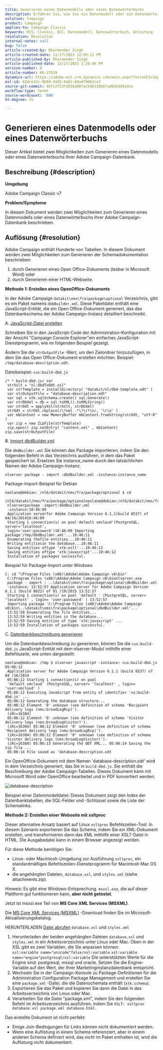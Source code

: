 ```yaml
---
title: Generieren eines Datenmodells oder eines Datenwörterbuchs
description: Erfahren Sie, wie Sie ein Datenmodell oder ein Datenwörterbuch Ihrer Adobe Campaign-Datenbank erstellen.
solution: Campaign
product: Campaign
applies-to: Campaign Classic
keywords: KCS, Classic, ACC, Datenmodell, Datenwörterbuch, Anleitung
resolution: Resolution
internal-notes: null
bug: false
article-created-by: Dharmender Singh
article-created-date: 11/17/2023 12:59:21 PM
article-published-by: Dharmender Singh
article-published-date: 12/27/2023 1:29:46 PM
version-number: 8
article-number: KA-17519
dynamics-url: https://adobe-ent.crm.dynamics.com/main.aspx?forceUCI=1&pagetype=entityrecord&etn=knowledgearticle&id=9e036b1c-4985-ee11-8179-6045bd0063aa
exl-id: 62dce32c-8b94-4185-8a02-84a4f90b2ca3
source-git-commit: 46fc2f23fd556a987acb96338b6fad03b489141e
workflow-type: tm+mt
source-wordcount: '606'
ht-degree: 1%

---
```


# Generieren eines Datenmodells oder eines Datenwörterbuchs


Dieser Artikel bietet zwei Möglichkeiten zum Generieren eines Datenmodells oder eines Datenwörterbuchs Ihrer Adobe Campaign-Datenbank.

## Beschreibung {#description}


<b>Umgebung</b>

Adobe Campaign Classic v7

<b>Problem/Symptome</b>

In diesem Dokument werden zwei Möglichkeiten zum Generieren eines Datenmodells oder eines Datenwörterbuchs Ihrer Adobe Campaign-Datenbank beschrieben.


## Auflösung {#resolution}


Adobe Campaign enthält Hunderte von Tabellen. In diesem Dokument werden zwei Möglichkeiten zum Generieren der Schemadokumentation beschrieben:

1. durch Generieren eines Open Office-Dokuments (lesbar in Microsoft Word) oder
2. durch Generieren einer HTML-Webseite.


<b>Methode 1: Erstellen eines OpenOffice-Dokuments</b>

In der Adobe Campaign `datakit\nms\fra\package\optional` Verzeichnis, gibt es ein Paket namens `dbbBuilder.xml`. Diese Paketdatei enthält eine JavaScript-Entität, die ein Open Office-Dokument generiert, das das Datenbankschema der Adobe Campaign-Instanz detailliert beschreibt.

A. <u>JavaScript-Datei erstellen</u>

Schreiben Sie in den JavaScript-Code der Administration-Konfiguration mit der Ansicht &quot;Campaign Console Explorer&quot;ein einfaches JavaScript-Dienstprogramm, wie im folgenden Beispiel gezeigt.

Ändern Sie die `strOutputFile` -Wert, um den Zielordner hinzuzufügen, in dem Sie das Open Office-Dokument erstellen möchten. Beispiel: `/tmp/database-description.odt`.

Dateibeispiel: `cus:build-dbd.js`


```
/* * build-dbd.js/ var
 strXslt = "nl:dbdToOdt.xsl"
 var strTemplate = installDirectory( "datakit/nl/dbd-template.odt" )
 var strOutputFile = "database-description.odt"
 var sql = xtk.sqlSchema.create() sql.Generate()
 var strDbXml = db = sql.toXML().toXMLString()
 var strOdt = applyXsl(strXslt, strDbXml)
 strOdt = strOdt.replace(/\?xml .*\?\r?\n/, '\r\n' )
 var mbContent = new MemoryBuffer mbContent.fromString(strOdt, "utf-8" )
 var zip = new ZipFile(strTemplate)
 zip.open() zip.setEntry( "content.xml" , mbContent) zip.save(strOutputFile)
```


B. <u>Import dbdBuilder.xml</u>

Die `dbdBuilder.xml` Sie können das Package importieren, indem Sie den folgenden Befehl in das Verzeichnis ausführen, in dem das Paket gespeichert ist. Ersetzen Sie instance_name durch den tatsächlichen Namen der Adobe Campaign-Instanz.

`nlserver package - import :dbdBuilder.xml -instance:instance_name`

Package-Import-Beispiel für Debian


```
neolane@debian: /nl6/datakit/nms/fra/package/optional $ cd
 /nl6/datakit/nms/fra/package/optionalneolane@debian:/nl6/datakit/nms/fra/package/optional$
 nlserverpackage -import:dbdBuilder.xml
 -instance:10:46:09
 Application serverfor Adobe Campaign Version 6.1.1(build 8537) of 04/16/201410:46:09
 Starting 1 connection(s) on pool'default vmcloud'(PostgreSQL, server='localhost',
 login='user:password')10:46:09 Importing package'/tmp/dbdBuilder.xml'...10:46:11
 Enumerating thefile entities...10:46:11
 Writing entitiesin the database...10:46:11
 Saving entities oftype 'xtk:xslt'...10:46:12
 Saving entities oftype 'xtk:javascript'...10:46:12
 Installation of packages successful.
```


Beispiel für Package-Import unter Windows


```
C: cd "\Program Files (x86)\Adobe\Adobe Campaign v6\bin"
 C:\Program Files (x86)\Adobe\Adobe Campaign v6\binnlserver.exe
 package - import : ..\datakit\nms\fra\package\optional\dbdBuilder.xml
 -instance: 13:52:57 Application server for Adobe Campaign Version 6.1.1 (build 8622) of 01 /19/2015 13:52:57
 Starting 1 connection(s) on pool 'default ' (PostgreSQL, server= 'localhost' , login= 'user:password' ) 13:52:57
 Importing package 'C:\Program Files (x86)\Adobe\Adobe Campaign v6\bin\..\datakit\nms\fra\package\optional\dbdBuilder.xml'...
 13:52:59 Enumerating the file entities...
 13:52:59 Writing entities in the database...
 13:52:59 Saving entities of type 'xtk:javascript' ...
 13:52:59 Installation of packages successful.
```


C. <u>Datenbankbeschreibung generieren</u>

Um die Datenbankbeschreibung zu generieren, können Sie die `cus:build-dbd.js` JavaScript-Entität mit dem nlserver-Modul mithilfe einer Befehlszeile, wie unten dargestellt:


```
neolane@debian: /tmp $ nlserver javascript -instance: cus:build-dbd.js 05:06:12
 Application server for Adobe Campaign Version 6.1.1 (build 8537) of 04 /16/2014
 05:06:12 Starting 1 connection(s) on pool
 'default vmcloud' (PostgreSQL, server= 'localhost' , login= 'user:vmcloud' )
 05:06:12 Executing JavaScript from entity of identifier 'xs:build-dbd.js' ...
 05:06:12 Generating the database structure...
 05:06:12 Element '0' unknown (see definition of schema 'Recipient delivery logs (nms:broadLogRcp)').
 (iRc=16384)
 05:06:12 Element '0' unknown (see definition of schema 'Visitor delivery logs (nms:broadLogVisitor)').
 (iRc=16384) 05:06:12 Element '0' unknown (see definition of schema 'Recipient delivery logs (nms:broadLogRcp)').
 (iRc=16384) 05:06:12 Element '0' unknown (see definition of schema 'Visitor delivery logs (nms:broadLogVisitor)').
 (iRc=16384) 05:06:13 Generating the ODT XML... 05:06:14 Saving the zip file ...
 05:06:14 File saved as 'database-description.odt
```


Ein OpenOffice-Dokument mit dem Namen &#39;database-description.odt&#39; wird in dem Verzeichnis generiert, das Sie in `build-dbd.js`. Sie enthält die Beschreibung der Adobe Campaign-Tabellen. Dieses Dokument kann mit Microsoft Word oder OpenOffice bearbeitet und in PDF konvertiert werden.

![database-description](https://helpx.adobe.com/content/dam/help/en/campaign/kb/generate-data-model/jcr%3acontent/main-pars/image/database-description.gif "database-description")

Beispiel einer Datenmodelldatei: Dieses Dokument zeigt den Index der Datenbanktabellen, die SQL-Felder und -Schlüssel sowie die Liste der Schemalinks.

<b>Methode 2: Erstellen einer Webseite mit xsltproc</b>

Dieser alternative Ansatz basiert auf Linux `xsltproc` Befehlszeilen-Tool. In diesem Szenario exportieren Sie das Schema, indem Sie ein XML-Dokument erstellen, und transformieren dann das XML mithilfe einer XSLT-Datei in HTML. Die Ausgabedatei kann in einem Browser angezeigt werden.

Für diese Methode benötigen Sie:

- Linux- oder Macintosh-Umgebung zur Ausführung `xsltproc`, ein standardmäßiges Befehlszeilen-Dienstprogramm für Macintosh Mac OS X.
- die angehängten Dateien, `database.xsl`, und `styles.xml` (siehe attachments.zip).


Hinweis: Es gibt eine Windows-Entsprechung. `msxsl.exe`, die auf dieser Plattform gut funktionieren kann, <b>aber nicht getestet</b>.

Jetzt ist msxsl.exe Teil von <b>MS Core XML Services (MSXML)</b>.

Die [MS Core XML Services (MSXML)](https://www.catalog.update.microsoft.com/Search.aspx?q=Microsoft%20Core%20XML%20Services%20%28MSXML%29%204.0) -Download finden Sie im Microsoft-Aktualisierungskatalog.

HERUNTERLADEN
[Datei abrufen](https://helpx.adobe.com/content/dam/help/en/campaign/kb/generate-data-model/jcr:content/main-pars/download_123504941/attachments.zip "attachments.zip")
`database.xsl` und `styles.xml`

1. Herunterladen der beiden angehängten Dateien `database.xsl` und `styles.xml` in ein Arbeitsverzeichnis unter Linux oder Mac. Oben in der XSL gibt es zwei Variablen, die Sie anpassen können:<br>    `xsl:variable name="unicode"false/xsl:variable`
   `xsl:variable name="engine"postgresql/xsl:variable`
Die unterstützten Werte für die Engine sind: postgresql, mssql und oracle. Setzen Sie die Engine-Variable auf den Wert, der Ihrer Marketinginstanzdatenbank entspricht.
2. Wechseln Sie in der Campaign-Konsole zu Package-Definitionen für die Administration Configuration Package Management und erstellen Sie eine `package.xml` -Datei, die die Datenschemata enthält (`xtk:schema`).
3. Exportieren Sie das Paket und kopieren Sie dann die Datei in das Arbeitsverzeichnis von Linux oder Mac.
4. Verarbeiten Sie die Datei &quot;package.xml&quot;, indem Sie den folgenden Befehl im Arbeitsverzeichnis ausführen, indem Sie `XSLT: xsltproc database.xsl package.xml database.html.`


Das erstellte Dokument ist nicht perfekt:

- Einige Join-Bedingungen für Links können nicht dokumentiert werden.
- Wenn eine Auflistung in einem Schema referenziert, aber in einem anderen Schema definiert wird, das nicht im Paket enthalten ist, wird die Auflistung nicht dokumentiert.
